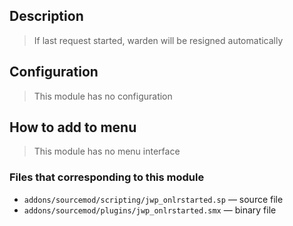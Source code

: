 ## Description
>If last request started, warden will be resigned automatically

## Configuration
>This module has no configuration

## How to add to menu
>This module has no menu interface

### Files that corresponding to this module
- `addons/sourcemod/scripting/jwp_onlrstarted.sp` — source file
- `addons/sourcemod/plugins/jwp_onlrstarted.smx` — binary file